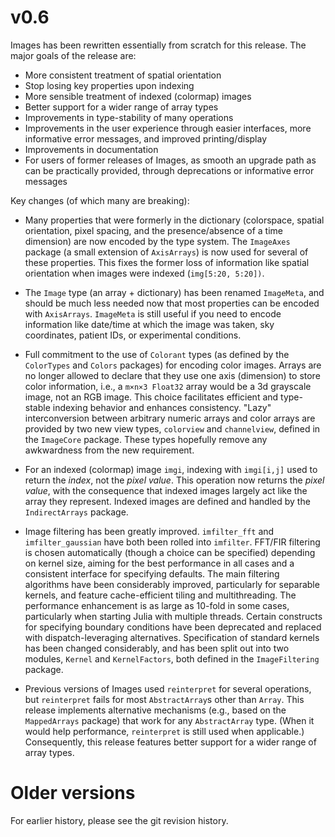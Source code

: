 # v0.6

Images has been rewritten essentially from scratch for this
release. The major goals of the release are:

- More consistent treatment of spatial orientation
- Stop losing key properties upon indexing
- More sensible treatment of indexed (colormap) images
- Better support for a wider range of array types
- Improvements in type-stability of many operations
- Improvements in the user experience through easier interfaces, more
  informative error messages, and improved printing/display
- Improvements in documentation
- For users of former releases of Images, as smooth an upgrade path as
  can be practically provided, through deprecations or informative
  error messages

Key changes (of which many are breaking):

- Many properties that were formerly in the dictionary (colorspace,
  spatial orientation, pixel spacing, and the presence/absence of a
  time dimension) are now encoded by the type system. The `ImageAxes`
  package (a small extension of `AxisArrays`) is now used for several
  of these properties. This fixes the former loss of information like
  spatial orientation when images were indexed (`img[5:20, 5:20])`.

- The `Image` type (an array + dictionary) has been renamed
  `ImageMeta`, and should be much less needed now that most properties
  can be encoded with `AxisArrays`. `ImageMeta` is still useful if you
  need to encode information like date/time at which the image was
  taken, sky coordinates, patient IDs, or experimental conditions.

- Full commitment to the use of `Colorant` types (as defined by the
  `ColorTypes` and `Colors` packages) for encoding color
  images. Arrays are no longer allowed to declare that they use one
  axis (dimension) to store color information, i.e., a `m×n×3 Float32`
  array would be a 3d grayscale image, not an RGB image. This choice
  facilitates efficient and type-stable indexing behavior and enhances
  consistency.  "Lazy" interconversion between arbitrary numeric
  arrays and color arrays are provided by two new view types,
  `colorview` and `channelview`, defined in the `ImageCore` package.
  These types hopefully remove any awkwardness from the new requirement.

- For an indexed (colormap) image `imgi`, indexing with `imgi[i,j]`
  used to return the *index*, not the *pixel value*. This operation now
  returns the *pixel value*, with the consequence that indexed images
  largely act like the array they represent. Indexed images are defined
  and handled by the `IndirectArrays` package.

- Image filtering has been greatly improved. `imfilter_fft` and
  `imfilter_gaussian` have both been rolled into `imfilter`. FFT/FIR
  filtering is chosen automatically (though a choice can be specified)
  depending on kernel size, aiming for the best performance in all
  cases and a consistent interface for specifying defaults. The main
  filtering algorithms have been considerably improved, particularly
  for separable kernels, and feature cache-efficient tiling and
  multithreading. The performance enhancement is as large as 10-fold
  in some cases, particularly when starting Julia with multiple
  threads. Certain constructs for specifying boundary conditions have
  been deprecated and replaced with dispatch-leveraging
  alternatives. Specification of standard kernels has been changed
  considerably, and has been split out into two modules, `Kernel` and
  `KernelFactors`, both defined in the `ImageFiltering` package.

- Previous versions of Images used `reinterpret` for several
  operations, but `reinterpret` fails for most `AbstractArray`s other
  than `Array`. This release implements alternative mechanisms (e.g.,
  based on the `MappedArrays` package) that work for any
  `AbstractArray` type. (When it would help performance, `reinterpret`
  is still used when applicable.) Consequently, this release features
  better support for a wider range of array types.

# Older versions

For earlier history, please see the git revision history.
